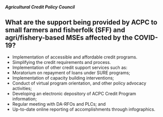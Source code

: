 ##### Agricultural Credit Policy Council

## What are the support being provided by ACPC to small farmers and fisherfolk (SFF) and agri/fishery-based MSEs affected by the COVID-19?


 - Implementation of accessible and affordable credit programs.
 - Simplifying the credit requirements and process.
 - Implementation of other credit support services such as:
 - Moratorium on repayment of loans under SURE programs;
 - Implementation of capacity building interventions;
 - Conduct of virtual program orientation, and other policy advocacy activities;
 - Developing an electronic depository of ACPC Credit Program information;
 - Regular meeting with DA-RFOs and PLCs; and
 - Up-to-date online reporting of accomplishments through infographics.
